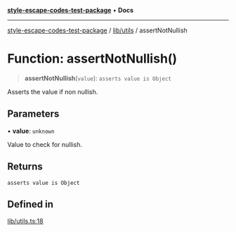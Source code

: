 [**style-escape-codes-test-package**](../../../README.md) • **Docs**

***

[style-escape-codes-test-package](../../../modules.md) / [lib/utils](../README.md) / assertNotNullish

# Function: assertNotNullish()

> **assertNotNullish**(`value`): `asserts value is Object`

Asserts the value if non nullish.

## Parameters

• **value**: `unknown`

Value to check for nullish.

## Returns

`asserts value is Object`

## Defined in

[lib/utils.ts:18](https://github.com/mastermind-0xff/style-escape-codes/blob/35eeb3b5ab03f193c615000622ad5113dacfdf6d/src/lib/utils.ts#L18)
